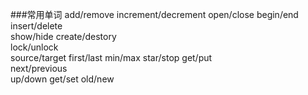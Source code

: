 ###常用单词
add/remove
increment/decrement
open/close
begin/end            
insert/delete                      
show/hide
create/destory    
lock/unlock                        
source/target
first/last
min/max
star/stop
get/put    
next/previous    
up/down
get/set 
old/new

